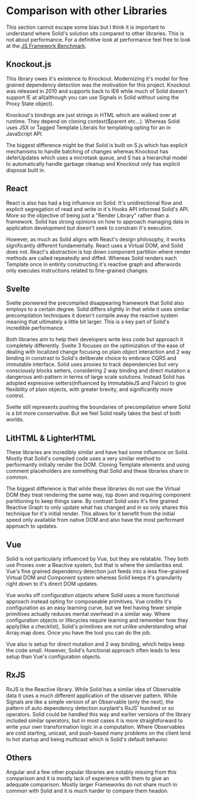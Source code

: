 # Comparison with other Libraries

This section cannot escape some bias but I think it is important to understand where Solid's solution sits compared to other libraries. This is not about performance. For a definitive look at performance feel free to look at the [JS Framework Benchmark](https://github.com/krausest/js-framework-benchmark).

## Knockout.js

This library owes it's existence to Knockout. Modernizing it's model for fine grained dependency detection was the motivation for this project. Knockout was released in 2010 and supports back to IE6 while much of Solid doesn't support IE at all(although you can use Signals in Solid without using the Proxy State object).

Knockout's bindings are just strings in HTML which are walked over at runtime. They depend on cloning context($parent etc...). Whereas Solid uses JSX or Tagged Template Literals for templating opting for an in JavaScript API.

The biggest difference might be that Solid is built on S.js which has explicit mechanisms to handle batching of changes whereas Knockout has deferUpdates which uses a microtask queue, and S has a hierarchal model to automatically handle garbage cleanup and Knockout only has explicit disposal built in.

## React

React is also has had a big influence on Solid. It's unidirectional flow and explicit segregation of read and write in it's Hooks API informed Solid's API. More so the objective of being just a "Render Library" rather than a framework. Solid has strong opinions on how to approach managing data in application development but doesn't seek to constrain it's execution.

However, as much as Solid aligns with React's design philosophy, it works significantly different fundamentally. React uses a Virtual DOM, and Solid does not. React's abstraction is top down component partition where render methods are called repeatedly and diffed. Whereas Solid renders each Template once in entirity constructing it's reactive graph and afterwords only executes instructions related to fine-grained changes.

## Svelte

Svelte pioneered the precompiled disappearing framework that Solid also employs to a certain degree. Solid differs slightly in that while it uses similar precompilation techniques it doesn't compile away the reactive system meaning that ultimately a little bit larger. This is a key part of Solid's incredible performance.

Both libraries aim to help their developers write less code but approach it completely differently. Svelte 3 focuses on the optimization of the ease of dealing with localized change focusing on plain object interaction and 2 way binding in constrast to Solid's deliberate choice to embrace CQRS and immutable interface. Solid uses proxies to track dependencies but very consciously blocks setters, considering 2 way binding and direct mutation a dangerous anti-pattern in terms of large scale solutions. Instead Solid has adopted expressive setters(influenced by ImmutableJS and Falcor) to give flexibility of plain objects, with greater brevity, and significantly more control.

Svelte still represents pushing the boundaries of precompilation where Solid is a bit more conservative. But we feel Solid really takes the best of both worlds.

## LitHTML & LighterHTML

These libraries are incredibly similar and have had some influence on Solid. Mostly that Solid's compiled code uses a very similar method to performantly initially render the DOM. Cloning Template elements and using comment placeholders are something that Solid and these libraries share in common.

The biggest difference is that while these libraries do not use the Virtual DOM they treat rendering the same way, top down and requiring component partitioning to keep things sane. By contrast Solid uses it's fine grained Reactive Graph to only update what has changed and in so only shares this technique for it's initial render. This allows for it benefit from the initial speed only available from native DOM and also have the most performant approach to updates.

## Vue

Solid is not particularly influenced by Vue, but they are relatable. They both use Proxies over a Reactive system, but that is where the similarities end. Vue's fine grained dependency detection just feeds into a less fine-grained Virtual DOM and Component system whereas Solid keeps it's granularity right down to it's direct DOM updates.

Vue works off configuration objects where Solid uses a more functional approach instead opting for composeable primitives. Vue credits it's configuration as an easy learning curve, but we feel having fewer simple primitives actually reduces mental overhead in a similar way. Where configuration objects or lifecycles require learning and remember how they apply(like a checklist), Solid's primitives are not unlike understanding what Array.map does. Once you have the tool you can do the job.

Vue also is setup for direct mutation and 2 way binding, which helps keep the code small. However, Solid's functional approach often leads to less setup than Vue's configuration objects.

## RxJS

RxJS is the Reactive library. While Solid has a similar idea of Observable data it uses a much different application of the observer pattern. While Signals are like a simple version of an Observable (only the next), the pattern of auto dependency detection surplant's RxJS' hundred or so operators. Solid could be handled this way and earlier versions of the library included similar operators, but in most cases it is more straightforward to write your own transformation logic in a computation. Where Observables are cold starting, unicast, and push-based many problems on the client lend to hot startup and being multicast which is Solid's default behavior.

## Others

Angular and a few other popular libraries are notably missing from this comparison and it is mostly lack of experience with them to give an adequate comparison. Mostly larger Frameworks do not share much in common with Solid and it is much harder to compare them headon.